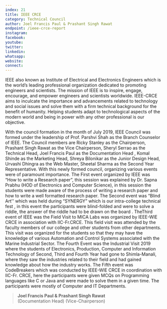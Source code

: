 ```yaml
---
index: 21
title: IEEE CRCE
category: Technical Council
author: Joel Francis Paul & Prashant Singh Rawat
endpoint: /ieee-crce-report
instagram:
facebook:
youtube:
twitter:
linkedin:
whatsapp:
website:
connect:
---
```


IEEE also known as Institute of Electrical and Electronics Engineers which is the world’s leading professional organization dedicated to promoting engineers and scientists. The mission of IEEE is to inspire, engage, encourage, and empower engineers and scientists worldwide. IEEE-CRCE aims to inculcate the importance and advancements related to technology and social issues and solve them with a firm technical background for the benefit of humanity. Helping students adapt to technological aspects of the modern world and being in power with any other professional is our objective.

With the council formation in the month of July 2019, IEEE Council was formed under the leadership of Prof. Parshvi Shah as the Branch Counselor of IEEE. The Council members are Ricky Stanley as the Chairperson, Prashant Singh Rawat as the Vice Chairperson, Sheryl Serrao as the Technical Head, Joel Francis Paul as the Documentation Head , Komal Shinde as the Marketing Head, Shreya Bilonikar as the Junior Design Head, Urvashi Dhingra as the Web Master, Sheetal Sharma as the Second Year Representative. With this newly formed council, organizing various events were of paramount importance. The First event organized by IEEE was “How to write a Research paper”, this session was explained by Dr. Sapna Prabhu (HOD of Electronics and Computer Science), in this session the students were made aware of the process of writing a research paper and how to write a well formatted research paper. The Second event was “Blind Art'' which was held during “SYNERGY” which is our intra-college technical fest , in this event the participants were blind-folded and were to solve a riddle, the answer of the riddle had to be drawn on the board . TheThird event of IEEE was the Field Visit to MICA Labs was organized by IEEE-WIE CRCE in association with IIC-Fr.CRCE. This field visit was attended by the faculty members of our college and other students from other departments. This visit was organized for the students so that they may have the knowledge of various Automation and Control Systems associated with the Marine Industrial Sector. The Fourth Event was the Industrial Visit 2019 where the students of Electronics, Production, Computer and Information Technology of Second, Third and Fourth Year had gone to Shimla-Manali, where they saw the industries related to their field and had gained knowledge about how the industry works. The Fifth event was CodeBreakers which was conducted by IEEE-WIE CRCE in coordination with IIC-Fr. CRCE, here the participants were given MCQs on Programming languages like C or Java and were made to solve them in a given time. The participants were mostly of Computer and IT Departments.

> **Joel Francis Paul & Prashant Singh Rawat**<br>
> (Documentation Head) (Vice-Chairperson)

<center>
<a
          href="https://instagram.com/iiiexcrce?igshid=1klrmxnv8kte7"
          target="_blank"
          ><i class="fa fa-instagram fa-2x p-2"></i
        ></a>
        <a
          href="https://www.facebook.com/IIIExCRCE/"
          target="_blank"
          ><i class="fa fa-facebook-square fa-2x p-2"></i
        ></a>
        <a
          href="https://www.linkedin.com/company/14423096"
          target="_blank"
          ><i class="fa fa-linkedin fa-2x p-2" aria-hidden="true"></i
        ></a>
</center>

